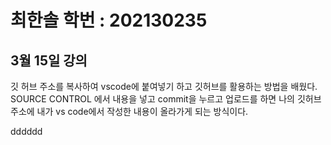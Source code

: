 # 최한솔 학번 : 202130235

## 3월 15일 강의
깃 허브 주소를 복사하여 vscode에 붙여넣기 하고 깃허브를 활용하는 방법을 배웠다.
SOURCE CONTROL 에서 내용을 넣고 commit을 누르고 업로드를 하면 나의 깃허브 주소에 내가 
vs code에서 작성한 내용이 올라가게 되는 방식이다.

dddddd



